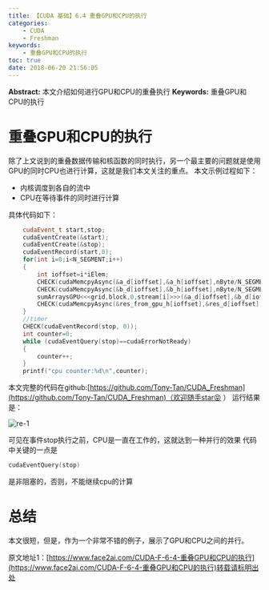 ```yaml
---
title: 【CUDA 基础】6.4 重叠GPU和CPU的执行
categories:
    - CUDA
    - Freshman
keywords:
    - 重叠GPU和CPU的执行
toc: true
date: 2018-06-20 21:56:05
---
```


**Abstract:** 本文介绍如何进行GPU和CPU的重叠执行
**Keywords:** 重叠GPU和CPU的执行

<!--more-->
# 重叠GPU和CPU的执行
除了上文说到的重叠数据传输和核函数的同时执行，另一个最主要的问题就是使用GPU的同时CPU也进行计算，这就是我们本文关注的重点。
本文示例过程如下：
- 内核调度到各自的流中
- CPU在等待事件的同时进行计算

具体代码如下：
```c++
    cudaEvent_t start,stop;
    cudaEventCreate(&start);
    cudaEventCreate(&stop);
    cudaEventRecord(start,0);
    for(int i=0;i<N_SEGMENT;i++)
    {
        int ioffset=i*iElem;
        CHECK(cudaMemcpyAsync(&a_d[ioffset],&a_h[ioffset],nByte/N_SEGMENT,cudaMemcpyHostToDevice,stream[i]));
        CHECK(cudaMemcpyAsync(&b_d[ioffset],&b_h[ioffset],nByte/N_SEGMENT,cudaMemcpyHostToDevice,stream[i]));
        sumArraysGPU<<<grid,block,0,stream[i]>>>(&a_d[ioffset],&b_d[ioffset],&res_d[ioffset],iElem);
        CHECK(cudaMemcpyAsync(&res_from_gpu_h[ioffset],&res_d[ioffset],nByte/N_SEGMENT,cudaMemcpyDeviceToHost,stream[i]));
    }
    //timer
    CHECK(cudaEventRecord(stop, 0));
    int counter=0;
    while (cudaEventQuery(stop)==cudaErrorNotReady)
    {
        counter++;
    }
    printf("cpu counter:%d\n",counter);
```

本文完整的代码在github:[https://github.com/Tony-Tan/CUDA_Freshman](https://github.com/Tony-Tan/CUDA_Freshman)（欢迎随手star😝 ）
运行结果是：

![re-1](https://tony4ai-1251394096.cos.ap-hongkong.myqcloud.com/blog_images/CUDA-F-6-4-重叠GPU和CPU的执行/re-1.png)

可见在事件stop执行之前，CPU是一直在工作的，这就达到一种并行的效果
代码中关键的一点是
```c++
cudaEventQuery(stop)
```
是非阻塞的，否则，不能继续cpu的计算
# 总结
本文很短，但是，作为一个非常不错的例子，展示了GPU和CPU之间的并行。





原文地址1：[https://www.face2ai.com/CUDA-F-6-4-重叠GPU和CPU的执行](https://www.face2ai.com/CUDA-F-6-4-重叠GPU和CPU的执行)转载请标明出处
